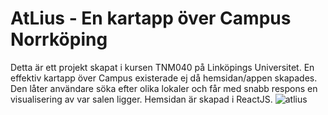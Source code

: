 # AtLius - En kartapp över Campus Norrköping
Detta är ett projekt skapat i kursen TNM040 på Linköpings Universitet.
En effektiv kartapp över Campus existerade ej då hemsidan/appen skapades. Den låter användare söka efter olika lokaler och får med snabb respons en visualisering av var salen ligger.
Hemsidan är skapad i ReactJS.
![atlius](https://github.com/user-attachments/assets/cb2a4a6b-3233-4825-9192-35cc31107d6e)
